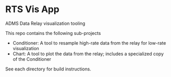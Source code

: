 # RTS Vis App

ADMS Data Relay visualization tooling

This repo contains the following sub-projects

- Conditioner: A tool to resample high-rate data from the relay for low-rate visualization
- Chart: A tool to plot the data from the relay; includes a specialized copy of the Conditioner

See each directory for build instructions.



